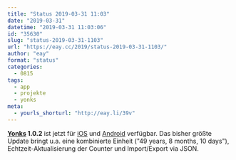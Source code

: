 ```yaml
---
title: "Status 2019-03-31 11:03"
date: "2019-03-31"
datetime: "2019-03-31 11:03:06"
id: "35630"
slug: "status-2019-03-31-1103"
url: "https://eay.cc/2019/status-2019-03-31-1103/"
author: "eay"
format: "status"
categories:
  - 0815
tags:
  - app
  - projekte
  - yonks
meta:
  - yourls_shorturl: "http://eay.li/39v"
---
```


**[Yonks](https://yonks.app/) 1.0.2** ist jetzt für [iOS](https://yonks.app/ios) und [Android](https://yonks.app/android) verfügbar. Das bisher größte Update bringt u.a. eine kombinierte Einheit ("49 years, 8 months, 10 days"), Echtzeit-Aktualisierung der Counter und Import/Export via JSON.
